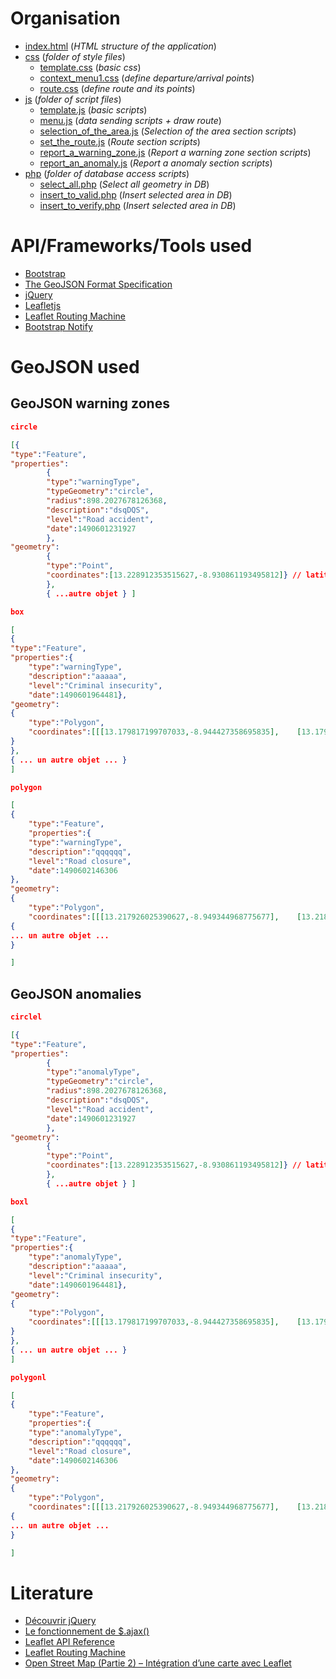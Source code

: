 # Organisation
* [index.html](index.html) (*HTML structure of the application*)
* [css](css) (*folder of style files*)
  * [template.css](css/template.css) (*basic css*)
  * [context_menu1.css](css/context_menu1.css) (*define departure/arrival points*)
  * [route.css](css/route.css) (*define route and its points*)
* [js](js) (*folder of script files*)
  * [template.js](js/template.js) (*basic scripts*)
  * [menu.js](js/menu.js) (*data sending scripts + draw route*)
  * [selection_of_the_area.js](js/selection_of_the_area.js) (*Selection of the area section scripts*)
  * [set_the_route.js](js/set_the_route.js) (*Route section scripts*)
  * [report_a_warning_zone.js](js/report_a_warning_zone.js) (*Report a warning zone section scripts*)
  * [report_an_anomaly.js](js/report_an_anomaly.js) (*Report a anomaly section scripts*)
* [php](php) (*folder of database access scripts*)
  * [select_all.php](php/select_all.php) (*Select all geometry in DB*)
  * [insert_to_valid.php](php/insert_to_valid.php) (*Insert selected area in DB*)
  * [insert_to_verify.php](php/insert_to_verify.php) (*Insert selected area in DB*)

# API/Frameworks/Tools used
* [Bootstrap](http://getbootstrap.com/)
* [The GeoJSON Format Specification](http://geojson.org/geojson-spec.html)
* [jQuery](https://jquery.com/)
* [Leafletjs](http://leafletjs.com/)
* [Leaflet Routing Machine](http://www.liedman.net/leaflet-routing-machine/)
* [Bootstrap Notify](http://bootstrap-notify.remabledesigns.com/)

# GeoJSON used
## GeoJSON warning zones
```json
circle

[{
"type":"Feature",
"properties":
		{		
		"type":"warningType",
		"typeGeometry":"circle",
		"radius":898.2027678126368,
		"description":"dsqDQS",
		"level":"Road accident",
		"date":1490601231927
		},
"geometry":
		{
		"type":"Point",
		"coordinates":[13.228912353515627,-8.930861193495812]} // latitude, longitude
		}, 
		{ ...autre objet } ]

box

[
{
"type":"Feature",
"properties":{
	"type":"warningType",
	"description":"aaaaa",
	"level":"Criminal insecurity",
	"date":1490601964481},
"geometry":
{
	"type":"Polygon",
	"coordinates":[[[13.179817199707033,-8.944427358695835],	[13.179817199707033,-8.933235308866728],	[13.195266723632814,-8.933235308866728],	[13.195266723632814,-8.944427358695835],	[13.179817199707033,-8.944427358695835]]] // latitude, longitude
}
},
{ ... un autre objet ... }
]

polygon 

[
{
	"type":"Feature",
	"properties":{
	"type":"warningType",
	"description":"qqqqqq",
	"level":"Road closure",
	"date":1490602146306
},
"geometry":
{
	"type":"Polygon",
	"coordinates":[[[13.217926025390627,-8.949344968775677],	[13.21861267089844,-8.964775658381157],	[13.23131561279297,-8.952397245052008],	[13.230285644531252,-8.944596932563272],	[13.217926025390627,-8.949344968775677]]]}}, // latitude, longitude
{
... un autre objet ...
}

]

```
## GeoJSON anomalies
```json
circlel

[{
"type":"Feature",
"properties":
		{		
		"type":"anomalyType",
		"typeGeometry":"circle",
		"radius":898.2027678126368,
		"description":"dsqDQS",
		"level":"Road accident",
		"date":1490601231927
		},
"geometry":
		{
		"type":"Point",
		"coordinates":[13.228912353515627,-8.930861193495812]} // latitude, longitude
		}, 
		{ ...autre objet } ]

boxl

[
{
"type":"Feature",
"properties":{
	"type":"anomalyType",
	"description":"aaaaa",
	"level":"Criminal insecurity",
	"date":1490601964481},
"geometry":
{
	"type":"Polygon",
	"coordinates":[[[13.179817199707033,-8.944427358695835],	[13.179817199707033,-8.933235308866728],	[13.195266723632814,-8.933235308866728],	[13.195266723632814,-8.944427358695835],	[13.179817199707033,-8.944427358695835]]] // latitude, longitude
}
}, 
{ ... un autre objet ... }
]

polygonl 

[
{
	"type":"Feature",
	"properties":{
	"type":"anomalyType",
	"description":"qqqqqq",
	"level":"Road closure",
	"date":1490602146306
},
"geometry":
{
	"type":"Polygon",
	"coordinates":[[[13.217926025390627,-8.949344968775677],	[13.21861267089844,-8.964775658381157],	[13.23131561279297,-8.952397245052008],	[13.230285644531252,-8.944596932563272],	[13.217926025390627,-8.949344968775677]]]}}, // latitude, longitude
{
... un autre objet ...
}

]
```
# Literature
* [Découvrir jQuery](https://openclassrooms.com/courses/jquery-ecrivez-moins-pour-faire-plus/decouvrir-jquery)
* [Le fonctionnement de $.ajax()](https://openclassrooms.com/courses/un-site-web-dynamique-avec-jquery/le-fonctionnement-de-ajax)
* [Leaflet API Reference](http://leafletjs.com/reference.html)
* [Leaflet Routing Machine](http://www.liedman.net/leaflet-routing-machine/#getting-started)
* [Open Street Map (Partie 2) – Intégration d’une carte avec Leaflet](https://blog.netapsys.fr/open-street-map-partie-2-integration-dune-carte-avec-leaflet/)
